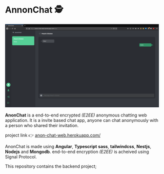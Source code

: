 # AnnonChat 🕵️

<img src="./sample/example1.png"/>

**AnonChat** is a end-to-end encrypted *(E2EE)* anonymous chatting web application. It is a invite based chat app, anyone can chat anonymously with a person who shared their invitation.

project link 👉 [anon-chat-web.herokuapp.com/](anon-chat-web.herokuapp.com/)

AnonChat is made using **Angular**, **Typescript** **sass**, **tailwindcss**, **Nestjs**, **Nodejs** and **Mongodb**.
end-to-end encryption *(E2EE)* is acheived using Signal Protocol.

This repository contains the backend project;
